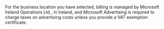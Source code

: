 For the business location you have selected, billing is managed by Microsoft Ireland Operations Ltd., in Ireland, and Microsoft Advertising is required to charge taxes on advertising costs unless you provide a VAT exemption certificate.


